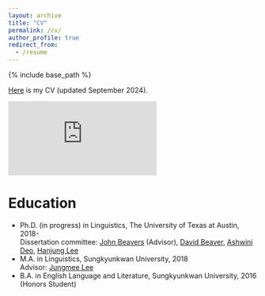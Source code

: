 ```yaml
---
layout: archive
title: "CV"
permalink: /cv/
author_profile: true
redirect_from:
  - /resume
---
```


{% include base_path %}

[Here](https://park-seyeon.github.io/files/park-cv-202409.pdf) is my CV (updated September 2024). 

<embed src="https://park-seyeon.github.io/files/park-cv-202409.pdf" type="application/pdf"> 

Education
======
* Ph.D. (in progress) in Linguistics, The University of Texas at Austin, 2018- <br>
  Dissertation committee: [John Beavers](https://sites.google.com/a/utexas.edu/jbeavers/) (Advisor), [David Beaver](https://liberalarts.utexas.edu/linguistics/faculty/dib97), [Ashwini Deo](https://liberalarts.utexas.edu/linguistics/faculty/asd853), [Hanjung Lee](https://sites.google.com/view/hanjung-lee)
* M.A. in Linguistics, Sungkyunkwan University, 2018 <br>
  Advisor: [Jungmee Lee](https://humanities.snu.ac.kr/en/faculty?deptidx=3&md=view&profidx=189)
* B.A. in English Language and Literature, Sungkyunkwan University, 2016 (Honors Student)
